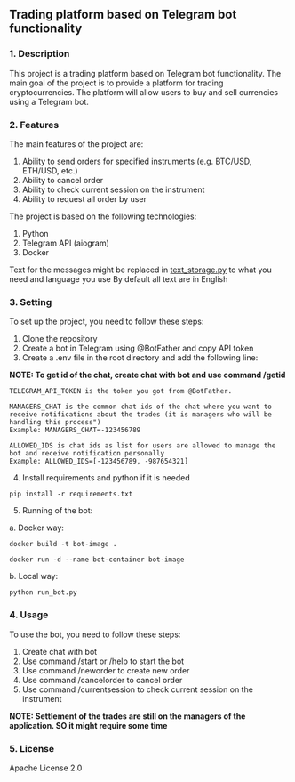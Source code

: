 ## Trading platform based on Telegram bot functionality

### 1. Description

This project is a trading platform based on Telegram bot functionality. The main goal of the project is to provide a platform for trading cryptocurrencies. The platform will allow users to buy and sell currencies using a Telegram bot. 

### 2. Features

The main features of the project are:
1. Ability to send orders for specified instruments (e.g. BTC/USD, ETH/USD, etc.)
2. Ability to cancel order
3. Ability to check current session on the instrument
4. Ability to request all order by user

The project is based on the following technologies:
1. Python
2. Telegram API (aiogram)
3. Docker

Text for the messages might be replaced in [text_storage.py](telegram_interface/text_storage.py) to what you need and language you use
By default all text are in English

### 3. Setting

To set up the project, you need to follow these steps:
1. Clone the repository
2. Create a bot in Telegram using @BotFather and copy API token
3. Create a .env file in the root directory and add the following line:

**NOTE: To get id of the chat, create chat with bot and use command /getid**
```
TELEGRAM_API_TOKEN is the token you got from @BotFather. 

MANAGERS_CHAT is the common chat ids of the chat where you want to receive notifications about the trades (it is managers who will be handling this process")
Example: MANAGERS_CHAT=-123456789

ALLOWED_IDS is chat ids as list for users are allowed to manage the bot and receive notification personally
Example: ALLOWED_IDS=[-123456789, -987654321]
```
4. Install requirements and python if it is needed
```
pip install -r requirements.txt
```

5. Running of the bot:

a. Docker way:
```
docker build -t bot-image .

docker run -d --name bot-container bot-image
```
b. Local way:
```
python run_bot.py
```

### 4. Usage

To use the bot, you need to follow these steps:
1. Create chat with bot
2. Use command /start or /help to start the bot
3. Use command /neworder to create new order
4. Use command /cancelorder to cancel order
5. Use command /currentsession to check current session on the instrument

**NOTE: Settlement of the trades are still on the managers of the application. SO it might require some time**

### 5. License

Apache License 2.0